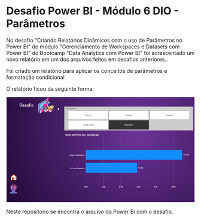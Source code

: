 # Desafio Power BI - Módulo 6 DIO - Parâmetros

No desafio "Criando Relatórios Dinâmicos com o uso de Parâmetros no Power BI"
do módulo "Gerenciamento de Workspaces e Datasets com Power BI" do Bootcamp "Data Analytics com Power BI" foi acrescentado um novo relatório em um dos arquivos feitos em desafios anteriores..

Foi criado um relatório para aplicar os conceitos de parâmetros e formatação condicional

O relatório ficou da seguinte forma:

![POWERBI](desafio_parametros.png)

Neste repositório se encontra o arquivo do Power Bi com o desafio.
